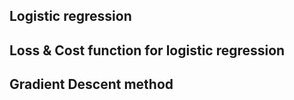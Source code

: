 ## Logistic regression

## Loss & Cost function for logistic regression

## Gradient Descent method

